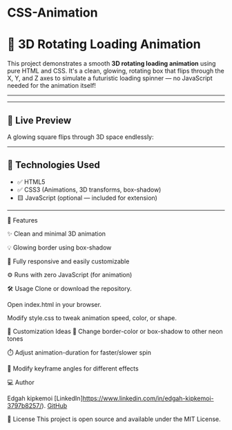 # CSS-Animation
# 🔄 3D Rotating Loading Animation

This project demonstrates a smooth **3D rotating loading animation** using pure HTML and CSS. It's a clean, glowing, rotating box that flips through the X, Y, and Z axes to simulate a futuristic loading spinner — no JavaScript needed for the animation itself!

---

---

## 🚀 Live Preview

A glowing square flips through 3D space endlessly:


---

## 🧩 Technologies Used

- ✅ HTML5
- ✅ CSS3 (Animations, 3D transforms, box-shadow)
- 🟨 JavaScript (optional — included for extension)

---

🎯 Features

✨ Clean and minimal 3D animation

💡 Glowing border using box-shadow

📱 Fully responsive and easily customizable

⚙️ Runs with zero JavaScript (for animation)

🛠 Usage
Clone or download the repository.

Open index.html in your browser.

Modify style.css to tweak animation speed, color, or shape.

🧪 Customization Ideas
💠 Change border-color or box-shadow to other neon tones

⏱️ Adjust animation-duration for faster/slower spin

🧭 Modify keyframe angles for different effects


💻 Author

Edgah kipkemoi
[LinkedIn]https://www.linkedin.com/in/edgah-kipkemoi-3797b8257/).
[GitHub](https://github.com/Edgahkipkemoi)


📄 License
This project is open source and available under the MIT License.


